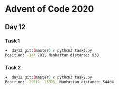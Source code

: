 # Advent of Code 2020

## Day 12

### Task 1

```bash
➜  day12 git:(master) ✗ python3 task1.py 
Position: -147 791, Manhattan distance: 938
```

### Task 2

```bash
➜  day12 git:(master) ✗ python3 task2.py
Position: -29011 -25393, Manhattan distance: 54404
```

